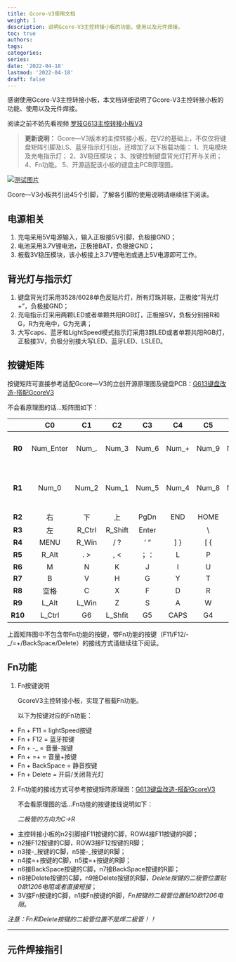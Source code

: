 ```yaml
---
title: Gcore-V3使用文档
weight: 1
description: 说明Gcore-V3主控转接小板的功能、使用以及元件焊接。
toc: true
authors:
tags:
categories:
series:
date: '2022-04-18'
lastmod: '2022-04-18'
draft: false
---
```


感谢使用Gcore-V3主控转接小板，本文档详细说明了Gcore-V3主控转接小板的功能、使用以及元件焊接。

阅读之前不妨先看视频 [罗技G613主控转接小板V3](https://gohugo.io/getting-started/installing/) 


>  **更新说明：**
	Gcore—V3版本的主控转接小板，在V2的基础上，不仅仅将键盘矩阵引脚及LS、蓝牙指示灯引出，还增加了以下板载功能：
	1、充电模块及充电指示灯；
	2、3V稳压模块；
	3、按键控制键盘背光灯打开与关闭；
	4、Fn功能。
	5、开源适配该小板的键盘主PCB原理图。

[![测试图片](https://s6.jpg.cm/2022/04/18/L9T0lr.png)](https://imagelol.com/image/L9T0lr)

Gcore—V3小板共引出45个引脚，了解各引脚的使用说明请继续往下阅读。

## 电源相关
1. 充电采用5V电源输入，输入正极接5V引脚，负极接GND；
2. 电池采用3.7V锂电池，正极接BAT，负极接GND；
3. 板载3V稳压模块，该小板接上3.7V锂电池或通上5V电源即可工作。

## 背光灯与指示灯
1. 键盘背光灯采用3528/6028单色反贴片灯，所有灯珠并联，正极接“背光灯+”，负极接GND；
2. 充电指示灯采用两颗LED或者单颗共阳RGB灯，正极接5V，负极分别接R和G，R为充电中，G为充满；
3. 大写caps、蓝牙和LightSpeed模式指示灯采用3颗LED或者单颗共阳RGB灯，正极接3V，负极分别接大写LED、蓝牙LED、LSLED。

## 按键矩阵
按键矩阵可直接参考适配Gcore—V3的立创开源原理图及键盘PCB：[G613键盘改造-搭配GcoreV3](https://gohugo.io/getting-started/installing/) 

不会看原理图的话...矩阵图如下：

|  | C0        | C1     | C2      | C3    | C4       | C5    | C6             | C7        | C8       | C9         | C10  | C11 |
|:-------:|:---------:|:------:|:-------:|:-----:|:--------:|:-----:|:--------------:|:---------:|:--------:|:----------:|:----:|:---:|
| **R0**  | Num_Enter | Num_.  | Num_3   | Num_6 | Num_+    | Num_9 | Num_-          | Num_*     | 上一曲      | 下一曲        | 音量+  | 音量- |
| **R1**  | Num_0     | Num_2  | Num_1   | Num_5 | Num_4    | Num_8 | Num_7          | Num_/     | NumLock  | 停止播放       | 暂停播放 | 静音  |
| **R2**  | 右         | 下      | 上       | PgDn  | END      | HOME  | INS            | PgUp      | PB       | SL         | PS   |
| **R3**      | 左         | R_Ctrl | R_Shift | Enter | | \ |   |  |   |        |
| **R4**      | MENU      | R_Win  | / ?     | ‘ “   | ] }      | [ {   |     |  |  | |
| **R5**      | R_Alt     | . >    | , <     | ；：    | L        | P     | O              | 0)        | 9(       | F10        | F9   |
| **R6**      | M         | N      | K       | J     | I        | U     | 8 | 7 | F8       | F7         |
| **R7**      | B         | V      | H       | G     | Y        | T     | 6 | 5 | F6       | F5         |
| **R8**      | 空格        | C      | X       | F     | D        | R     | E              | 4 | 3 | F4         | F3   |
| **R9**      | L_Alt     | L_Win  | Z       | S     | A        | W     | Q              | 2 | 1 | F2         | F1   |
| **R10**     | L_Ctrl    | G6     | L_Shfit | G5    | CAPS     | G4    | Tab            | G3        | ` ～      | G2         | ESC  | G1  |

上面矩阵图中不包含带Fn功能的按键，带Fn功能的按键（F11/F12/-_/=+/BackSpace/Delete）的接线方式请继续往下阅读。

## Fn功能
1. Fn按键说明
    
    GcoreV3主控转接小板，实现了板载Fn功能。
    
    以下为按键对应的Fn功能：
- Fn + F11 = lightSpeed按键
- Fn + F12 = 蓝牙按键
- Fn + -_  = 音量-按键
- Fn + =+  = 音量+按键
- Fn + BackSpace = 静音按键
- Fn + Delete = 开启/关闭背光灯

2. Fn功能的接线方式可参考按键矩阵原理图：[G613键盘改造-搭配GcoreV3](https://gohugo.io/getting-started/installing/) 

    不会看原理图的话...Fn功能的按键接线说明如下：

    _二极管的方向为C→R_

- 主控转接小板的n2引脚接F11按键的C脚，ROW4接F11按键的R脚；
- n2接F12按键的C脚，ROW3接F12按键的R脚；
- n3接-_按键的C脚，n5接-\_按键的R脚；
- n4接=+按键的C脚，n5接=+按键的R脚；
- n6接BackSpace按键的C脚，n7接BackSpace按键的R脚；
- n8接Delete按键的C脚，n9接Delete按键的R脚，_Delete按键的二极管位置贴0欧1206电阻或者直接短接_；
- 3V接Fn按键的C脚，n1接Fn按键的R脚，_Fn按键的二极管位置贴10欧1206电阻_。

_注意：Fn和Delete按键的二极管位置不是焊二极管！！_

***
	
## 元件焊接指引
